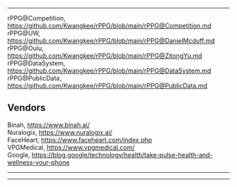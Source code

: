 ***

rPPG@Competition, https://github.com/Kwangkee/rPPG/blob/main/rPPG@Competition.md  
rPPG@UW, https://github.com/Kwangkee/rPPG/blob/main/rPPG@DanielMcduff.md  
rPPG@Oulu, https://github.com/Kwangkee/rPPG/blob/main/rPPG@ZitongYu.md  
rPPG@DataSystem, https://github.com/Kwangkee/rPPG/blob/main/rPPG@DataSystem.md  
rPPG@PublicData, https://github.com/Kwangkee/rPPG/blob/main/rPPG@PublicData.md  

## Vendors
Binah, https://www.binah.ai/  
Nuralogix, https://www.nuralogix.ai/  
FaceHeart, https://www.faceheart.com/index.php  
VPGMedical, https://www.vpgmedical.com/  
Google, https://blog.google/technology/health/take-pulse-health-and-wellness-your-phone

***

***
